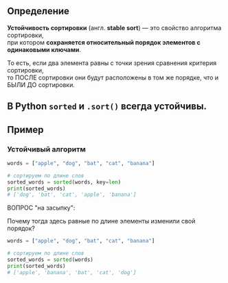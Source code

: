 ## Определение

**Устойчивость сортировки** (англ. **stable sort**) — это свойство алгоритма сортировки,  
при котором **сохраняется относительный порядок элементов с одинаковыми ключами**.

То есть, если два элемента равны с точки зрения сравнения критерия сортировки,  
то ПОСЛЕ сортировки они будут расположены в том же порядке, что и БЫЛИ ДО сортировки.

В Python `sorted` и `.sort()` всегда устойчивы.
---

## Пример

### Устойчивый алгоритм

```python
words = ["apple", "dog", "bat", "cat", "banana"]

# сортируем по длине слов
sorted_words = sorted(words, key=len)
print(sorted_words)
# ['dog', 'bat', 'cat', 'apple', 'banana']
```

ВОПРОС "на засыпку":

Почему тогда здесь равные по длине элементы изменили свой порядок?

```python
words = ["apple", "dog", "bat", "cat", "banana"]

# сортируем по длине слов
sorted_words = sorted(words)
print(sorted_words)
# ['apple', 'banana', 'bat', 'cat', 'dog']
```